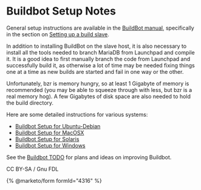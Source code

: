 
# Buildbot Setup Notes

General setup instructions are available in the [BuildBot manual](https://docs.buildbot.net/current/manual/index.html), specifically in the section on [Setting up a build slave](https://docs.buildbot.net/current/manual/installation/worker.html).


In addition to installing BuildBot on the slave host, it is also necessary to install all the tools needed to branch MariaDB from Launchpad and compile it. It is a good idea to first manually branch the code from Launchpad and successfully build it, as otherwise a lot of time may be needed fixing things one at a time as new builds are started and fail in one way or the other.


Unfortunately, bzr is memory hungry, so at least 1 Gigabyte of memory is recommended (you may be able to squeeze through with less, but bzr is a real memory hog). A few Gigabytes of disk space are also needed to hold the build directory.


Here are some detailed instructions for various systems:


* [Buildbot Setup for Ubuntu-Debian](buildbot-setup-for-ubuntu-debian.md)
* [Buildbot Setup for MacOSX](buildbot-setup-buildbot-setup-for-macosx.md)
* [Buildbot Setup for Solaris](buildbot-setup-for-solaris-sparc.md)
* [Buildbot Setup for Windows](buildbot-setup-buildbot-setup-for-windows.md)


See the [Buildbot TODO](../buildbot-todo.md) for plans and ideas on improving Buildbot.


CC BY-SA / Gnu FDL


{% @marketo/form formId="4316" %}
